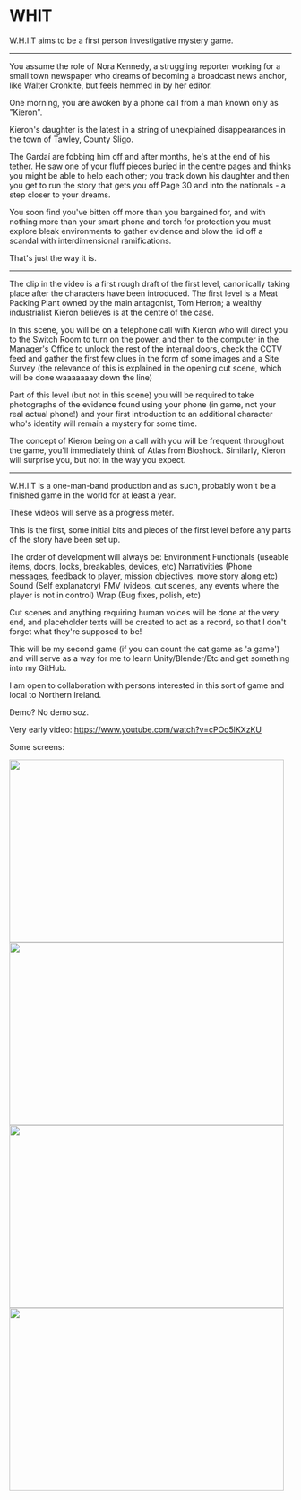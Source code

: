 # WHIT
W.H.I.T aims to be a first person investigative mystery game.

--------------------------------------------------------------------------------------

You assume the role of Nora Kennedy, a struggling reporter working for a small town newspaper who dreams of becoming a broadcast news anchor, like Walter Cronkite, but feels hemmed in by her editor.

One morning, you are awoken by a phone call from a man known only as "Kieron".

Kieron's daughter is the latest in a string of unexplained disappearances in the town of Tawley, County Sligo.

The Gardaí are fobbing him off and after months, he's at the end of his tether.  He saw one of your fluff pieces buried in the centre pages and thinks you might be able to help each other; you track down his daughter and then you get to run the story that gets you off Page 30 and into the nationals - a step closer to your dreams.

You soon find you've bitten off more than you bargained for, and with nothing more than your smart phone and torch for protection you must explore bleak environments to gather evidence and blow the lid off a scandal with interdimensional ramifications.

That's just the way it is.

--------------------------------------------------------------------------------------

The clip in the video is a first rough draft of the first level, canonically taking place after the characters have been introduced.  The first level is a Meat Packing Plant owned by the main antagonist, Tom Herron; a wealthy industrialist Kieron believes is at the centre of the case.

In this scene, you will be on a telephone call with Kieron who will direct you to the Switch Room to turn on the power, and then to the computer in the Manager's Office to unlock the rest of the internal doors, check the CCTV feed and gather the first few clues in the form of some images and a Site Survey (the relevance of this is explained in the opening cut scene, which will be done waaaaaaay down the line)

Part of this level (but not in this scene) you will be required to take photographs of the evidence found using your phone (in game, not your real actual phone!) and your first introduction to an additional character who's identity will remain a mystery for some time.

The concept of Kieron being on a call with you will be frequent throughout the game, you'll immediately think of Atlas from Bioshock. Similarly, Kieron will surprise you, but not in the way you expect.

--------------------------------------------------------------------------------------

W.H.I.T is a one-man-band production and as such, probably won't be a finished game in the world for at least a year.

These videos will serve as a progress meter.

This is the first, some initial bits and pieces of the first level before any parts of the story have been set up.

The order of development will always be:
Environment
Functionals (useable items, doors, locks, breakables, devices, etc)
Narrativities (Phone messages, feedback to player, mission objectives, move story along etc)
Sound (Self explanatory)
FMV (videos, cut scenes, any events where the player is not in control)
Wrap (Bug fixes, polish, etc)

Cut scenes and anything requiring human voices will be done at the very end, and placeholder texts will be created to act as a record, so that I don't forget what they're supposed to be!

This will be my second game (if you can count the cat game as 'a game') and will serve as a way for me to learn Unity/Blender/Etc and get something into my GitHub.

I am open to collaboration with persons interested in this sort of game and local to Northern Ireland.

Demo? No demo soz.

Very early video:
https://www.youtube.com/watch?v=cPOo5lKXzKU

Some screens:

<img src="https://media.githubusercontent.com/media/ducksplash/WHIT/master/screenshots/3.jpg" width="490" height="326"> <img src="https://media.githubusercontent.com/media/ducksplash/WHIT/master/screenshots/1.jpg" width="490" height="326"> <img src="https://media.githubusercontent.com/media/ducksplash/WHIT/master/screenshots/2.jpg" width="490" height="326"> <img src="https://media.githubusercontent.com/media/ducksplash/WHIT/master/screenshots/4.jpg" width="490" height="326">

